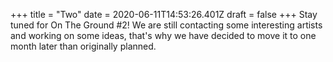 +++
title = "Two"
date = 2020-06-11T14:53:26.401Z
draft = false
+++
Stay tuned for On The Ground #2! We are still contacting some interesting artists and working on some ideas, that's why we have decided to move it to one month later than originally planned.
